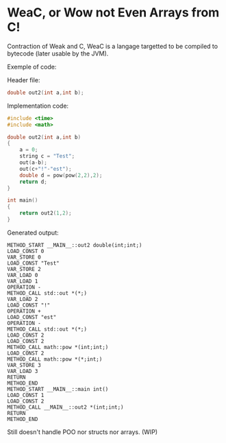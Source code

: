 WeaC, or Wow not Even Arrays from C!
====
Contraction of Weak and C, WeaC is a langage targetted to be compiled to bytecode (later usable by the JVM).

Exemple of code:

Header file:
```c
double out2(int a,int b);
```

Implementation code:
```c
#include <time>
#include <math>

double out2(int a,int b)
{
	a = 0;
	string c = "Test";
	out(a-b);
	out(c+"!"-"est");
	double d = pow(pow(2,2),2);
	return d;
}

int main()
{
	return out2(1,2);
}
```

Generated output:
```
METHOD_START __MAIN__::out2 double(int;int;)
LOAD_CONST 0
VAR_STORE 0
LOAD_CONST "Test"
VAR_STORE 2
VAR_LOAD 0
VAR_LOAD 1
OPERATION -
METHOD_CALL std::out *(*;)
VAR_LOAD 2
LOAD_CONST "!"
OPERATION +
LOAD_CONST "est"
OPERATION -
METHOD_CALL std::out *(*;)
LOAD_CONST 2
LOAD_CONST 2
METHOD_CALL math::pow *(int;int;)
LOAD_CONST 2
METHOD_CALL math::pow *(*;int;)
VAR_STORE 3
VAR_LOAD 3
RETURN
METHOD_END
METHOD_START __MAIN__::main int()
LOAD_CONST 1
LOAD_CONST 2
METHOD_CALL __MAIN__::out2 *(int;int;)
RETURN
METHOD_END
```

Still doesn't handle POO nor structs nor arrays. (WIP)
